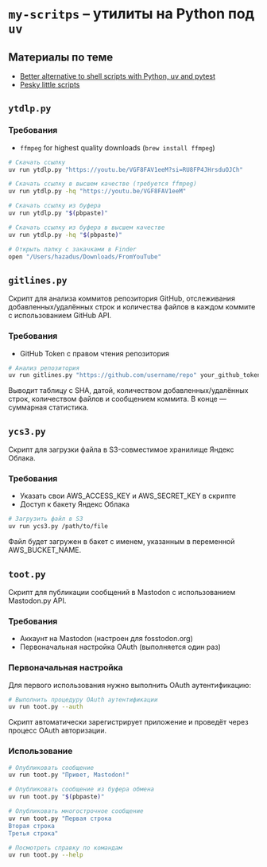# `my-scritps` – утилиты на Python под `uv`

## Материалы по теме

- [Better alternative to shell scripts with Python, uv and pytest](https://hamatti.org/posts/better-alternative-to-shell-scripts-with-python-uv-and-pytest/)
- [Pesky little scripts](https://rednafi.com/misc/pesky_little_scripts/)

## `ytdlp.py`

### Требования

- `ffmpeg` for highest quality downloads (`brew install ffmpeg`)

```bash
# Скачать ссылку
uv run ytdlp.py "https://youtu.be/VGF8FAV1eeM?si=RU8FP4JHrsduOJCh"

# Скачать ссылку в высшем качестве (требуется ffmpeg)
uv run ytdlp.py -hq "https://youtu.be/VGF8FAV1eeM"

# Скачать ссылку из буфера
uv run ytdlp.py "$(pbpaste)"

# Скачать ссылку из буфера в высшем качестве
uv run ytdlp.py -hq "$(pbpaste)"

# Открыть папку с закачками в Finder
open "/Users/hazadus/Downloads/FromYouTube"
```
## `gitlines.py`

Скрипт для анализа коммитов репозитория GitHub, отслеживания добавленных/удалённых строк и количества файлов в каждом коммите с использованием GitHub API.

### Требования

- GitHub Token с правом чтения репозитория

```bash
# Анализ репозитория
uv run gitlines.py "https://github.com/username/repo" your_github_token
```

Выводит таблицу с SHA, датой, количеством добавленных/удалённых строк, количеством файлов и сообщением коммита. В конце — суммарная статистика.

## `ycs3.py`

Скрипт для загрузки файла в S3-совместимое хранилище Яндекс Облака.

### Требования

- Указать свои AWS_ACCESS_KEY и AWS_SECRET_KEY в скрипте
- Доступ к бакету Яндекс Облака

```bash
# Загрузить файл в S3
uv run ycs3.py /path/to/file
```

Файл будет загружен в бакет с именем, указанным в переменной AWS_BUCKET_NAME.

## `toot.py`

Скрипт для публикации сообщений в Mastodon с использованием Mastodon.py API.

### Требования

- Аккаунт на Mastodon (настроен для fosstodon.org)
- Первоначальная настройка OAuth (выполняется один раз)

### Первоначальная настройка

Для первого использования нужно выполнить OAuth аутентификацию:

```bash
# Выполнить процедуру OAuth аутентификации
uv run toot.py --auth
```

Скрипт автоматически зарегистрирует приложение и проведёт через процесс OAuth авторизации.

### Использование

```bash
# Опубликовать сообщение
uv run toot.py "Привет, Mastodon!"

# Опубликовать сообщение из буфера обмена
uv run toot.py "$(pbpaste)"

# Опубликовать многострочное сообщение
uv run toot.py "Первая строка
Вторая строка
Третья строка"

# Посмотреть справку по командам
uv run toot.py --help
```